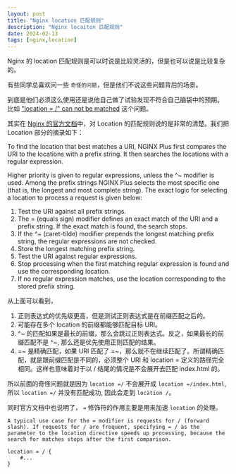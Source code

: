 ```yaml
---
layout: post
title: "Nginx location 匹配规则"
description: "Nginx locaiton 匹配规则"
date: 2024-02-13
tags: [nginx,location]
---
```


Nginx 的 location 匹配规则是可以时说是比较灵活的，但是也可以说是比较复杂的。

有些同学总喜欢问一些 `奇怪的问题`，但是他们不说这些问题背后的场景。

到底是他们必须这么使用还是说他自己做了试验发现不符合自己脑袋中的预期。
比如 ["location = /" can not be matched](https://github.com/openresty/openresty/issues/933) 这个问题。

其实在 [Nginx 的官方文档](https://docs.nginx.com/nginx/admin-guide/web-server/web-server/#locations)中，对 Location 的匹配规则说的是非常的清楚。我们把 Location 部分的摘录如下：

To find the location that best matches a URI, NGINX Plus first compares the URI to the locations with a prefix string. It then searches the locations with a regular expression.

Higher priority is given to regular expressions, unless the ^~ modifier is used. Among the prefix strings NGINX Plus selects the most specific one (that is, the longest and most complete string). The exact logic for selecting a location to process a request is given below:

1. Test the URI against all prefix strings.
2. The = (equals sign) modifier defines an exact match of the URI and a prefix string. If the exact match is found, the search stops.
3. If the ^~ (caret-tilde) modifier prepends the longest matching prefix string, the regular expressions are not checked.
4. Store the longest matching prefix string.
5. Test the URI against regular expressions.
6. Stop processing when the first matching regular expression is found and use the corresponding location.
7. If no regular expression matches, use the location corresponding to the stored prefix string.

从上面可以看到，
1. 正则表达式的优先级更高，但是测试正则表达式是在前缀匹配之后的。
2. 可能存在多个 location 的前缀都能够匹配目标 URI。
3. ^~ 的匹配如果是最长的前缀，那么会跳过正则表达式。反之，如果最长的前缀匹配不是 ^~, 那么还是优先使用正则匹配的结果。
4. =~ 是精确匹配，如果 URI 匹配了 =~，那么就不在继续匹配了。所谓精确匹配，就是跟前缀匹配是不同的，必须整个 URI 和 location = 定义的路径完全相同。这样也意味着对于以 / 结尾的情况是不会展开去匹配 index.html 的。

所以前面的奇怪问题就是因为 `location =/` 不会展开成 `location =/index.html`, 所以 `location =/` 并没有匹配成功, 因此会走到 `location /`。


同时官方文档中也说明了， `=` 修饰符的作用主要是用来加速 `location` 的处理。

```text
A typical use case for the = modifier is requests for / (forward slash). If requests for / are frequent, specifying = / as the parameter to the location directive speeds up processing, because the search for matches stops after the first comparison.
```

```nginx
location = / {
    #...
}
```
